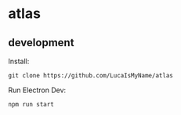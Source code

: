 # atlas

## development

Install:

`git clone https://github.com/LucaIsMyName/atlas`

Run Electron Dev:

`npm run start`

